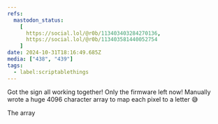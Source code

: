 ```yaml
---
refs:
  mastodon_status:
    [
      https://social.lol/@r0b/113403403284270136,
      https://social.lol/@r0b/113403581440052754
    ]
date: 2024-10-31T18:16:49.685Z
media: ["438", "439"]
tags:
  - label:scriptablethings
---
```



Got the sign all working together! Only the firmware left now! Manually wrote a huge 4096 character array to map each pixel to a letter 😅


The array

